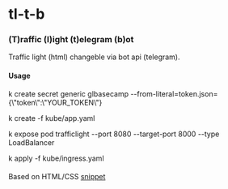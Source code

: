 # tl-t-b

### (T)raffic (l)ight (t)elegram (b)ot

Traffic light (html) changeble via bot api (telegram).

#### Usage

k create secret generic glbasecamp  --from-literal=token.json={\\"token\\":\\"YOUR_TOKEN\\"}

k create -f kube/app.yaml

k expose pod trafficlight --port 8080 --target-port 8000 --type LoadBalancer

k apply -f kube/ingress.yaml

####

Based on HTML/CSS [snippet](https://codepen.io/Jab2870/pen/xnIHp/)
